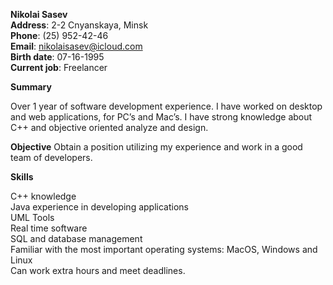 **Nikolai Sasev**\
**Address**: 2-2 Cnyanskaya, Minsk\
**Phone**: (25) 952-42-46\
**Email**: nikolaisasev@icloud.com\
**Birth date**: 07-16-1995\
**Current job**: Freelancer

**Summary**

Over 1 year of software development experience. I have worked on desktop and web applications, for PC’s and Mac’s. I have strong knowledge about C++ and objective oriented analyze and design. 

**Objective**
Obtain a position utilizing my experience and work in a good team of developers.

**Skills**

C++ knowledge\
Java experience in developing applications\
UML Tools\
Real time software\
SQL and database management\
Familiar with the most important operating systems: MacOS, Windows and Linux\
Can work extra hours and meet deadlines.
